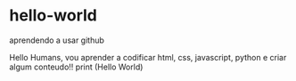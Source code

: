 # hello-world
aprendendo a usar github

Hello Humans, vou aprender a codificar html, css, javascript, python e criar algum conteudo!!
print
(Hello World)

